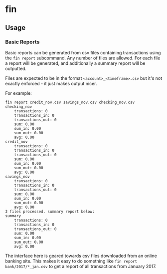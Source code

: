 # fin

## Usage

### Basic Reports

Basic reports can be generated from csv files containing transactions using the
`fin report` subcommand. Any number of files are allowed. For each file a report
will be generated, and additionally a summary report will be outputted.

Files are expected to be in the format `<account>_<timeframe>.csv` but it's not
exactly enforced - it just makes output nicer.

For example:

```
fin report credit_nov.csv savings_nov.csv checking_nov.csv
checking_nov
    transactions: 0
    transactions_in: 0
    transactions_out: 0
    sum: 0.00
    sum_in: 0.00
    sum_out: 0.00
    avg: 0.00
credit_nov
    transactions: 0
    transactions_in: 0
    transactions_out: 0
    sum: 0.00
    sum_in: 0.00
    sum_out: 0.00
    avg: 0.00
savings_nov
    transactions: 0
    transactions_in: 0
    transactions_out: 0
    sum: 0.00
    sum_in: 0.00
    sum_out: 0.00
    avg: 0.00
3 files processed. summary report below:
summary
    transactions: 0
    transactions_in: 0
    transactions_out: 0
    sum: 0.00
    sum_in: 0.00
    sum_out: 0.00
    avg: 0.00
```

The interface here is geared towards csv files downloaded from an online banking
site. This makes it easy to do something like `fin report bank/2017/*_jan.csv`
to get a report of all transactions from January 2017.
